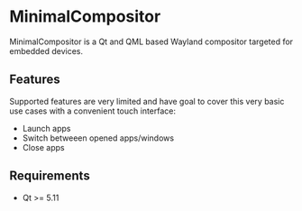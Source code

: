 # MinimalCompositor

MinimalCompositor is a Qt and QML based Wayland compositor targeted for embedded devices.

## Features

Supported features are very limited and have goal to cover this very basic use cases with a convenient touch interface:
 * Launch apps
 * Switch betweeen opened apps/windows
 * Close apps
 
 ## Requirements
 * Qt >= 5.11
